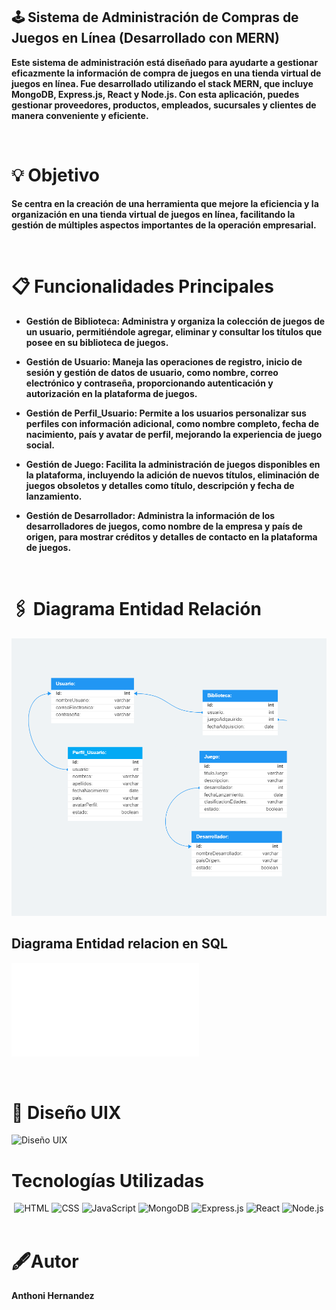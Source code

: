## 🕹️ Sistema de Administración de Compras de Juegos en Línea (Desarrollado con MERN)

**Este sistema de administración está diseñado para ayudarte a gestionar eficazmente la información de compra de juegos en una tienda virtual de juegos en línea. Fue desarrollado utilizando el stack MERN, que incluye MongoDB, Express.js, React y Node.js. Con esta aplicación, puedes gestionar proveedores, productos, empleados, sucursales y clientes de manera conveniente y eficiente.**

<br>

# 💡 Objetivo

**Se centra en la creación de una herramienta que mejore la eficiencia y la organización en una tienda virtual de juegos en línea, facilitando la gestión de múltiples aspectos importantes de la operación empresarial.**

<br>

# 📋 Funcionalidades Principales

- **Gestión de Biblioteca: Administra y organiza la colección de juegos de un usuario, permitiéndole agregar, eliminar y consultar los títulos que posee en su biblioteca de juegos.**

- **Gestión de Usuario: Maneja las operaciones de registro, inicio de sesión y gestión de datos de usuario, como nombre, correo electrónico y contraseña, proporcionando autenticación y autorización en la plataforma de juegos.**

- **Gestión de Perfil_Usuario:  Permite a los usuarios personalizar sus perfiles con información adicional, como nombre completo, fecha de nacimiento, país y avatar de perfil, mejorando la experiencia de juego social.**

- **Gestión de Juego:  Facilita la administración de juegos disponibles en la plataforma, incluyendo la adición de nuevos títulos, eliminación de juegos obsoletos y detalles como título, descripción y fecha de lanzamiento.**

- **Gestión de Desarrollador: Administra la información de los desarrolladores de juegos, como nombre de la empresa y país de origen, para mostrar créditos y detalles de contacto en la plataforma de juegos.**

<br>

# 🖇️ Diagrama Entidad Relación

![Diagrama Entidad Relación](./backend/db/db.png)

## Diagrama Entidad relacion en SQL

![Diagrama Entidad Relación](./backend/db/db.sql)

<br>

# 🎨 Diseño UIX

![Diseño UIX](./frontend/src/assets/UIX.png)

# Tecnologías Utilizadas

<div align="center">
  <img src="https://cdn.jsdelivr.net/gh/devicons/devicon/icons/html5/html5-original.svg" alt="HTML" width="70" height="70" />
  <img src="https://cdn.jsdelivr.net/gh/devicons/devicon/icons/css3/css3-original.svg" alt="CSS" width="70" height="70" />
  <img src="https://cdn.jsdelivr.net/gh/devicons/devicon/icons/javascript/javascript-original.svg" alt="JavaScript" width="70" height="70" />
  <img src="https://cdn.jsdelivr.net/gh/devicons/devicon/icons/mongodb/mongodb-original.svg" alt="MongoDB" width="70" height="70" />
  <img src="https://cdn.jsdelivr.net/gh/devicons/devicon/icons/express/express-original.svg" alt="Express.js" width="70" height="70" stroke="white"/>
  <img src="https://cdn.jsdelivr.net/gh/devicons/devicon/icons/react/react-original.svg" alt="React" width="70" height="70" />
  <img src="https://cdn.jsdelivr.net/gh/devicons/devicon/icons/nodejs/nodejs-original.svg" alt="Node.js" width="70" height="70" />
</div>

<br>

# 🖋️Autor

**Anthoni Hernandez**
